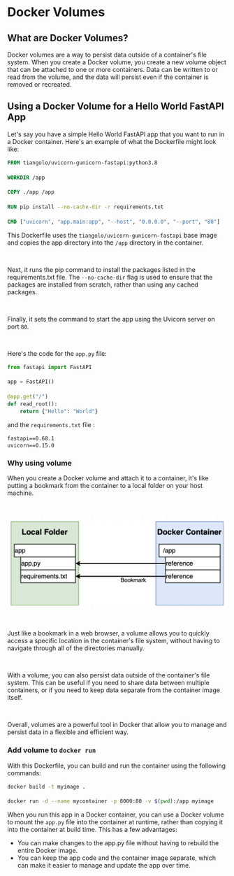 # Docker Volumes 

## What are Docker Volumes?

Docker volumes are a way to persist data outside of a container's file system. When you create a Docker volume, you create a new volume object that can be attached to one or more containers. Data can be written to or read from the volume, and the data will persist even if the container is removed or recreated.

## Using a Docker Volume for a Hello World FastAPI App

Let's say you have a simple Hello World FastAPI app that you want to run in a Docker container. Here's an example of what the Dockerfile might look like:

```dockerfile
FROM tiangolo/uvicorn-gunicorn-fastapi:python3.8

WORKDIR /app

COPY ./app /app

RUN pip install --no-cache-dir -r requirements.txt

CMD ["uvicorn", "app.main:app", "--host", "0.0.0.0", "--port", "80"]
```

This Dockerfile uses the `tiangolo/uvicorn-gunicorn-fastapi` base image and copies the app directory into the `/app` directory in the container.

<br />

Next, it runs the pip command to install the packages listed in the requirements.txt file. The `--no-cache-dir` flag is used to ensure that the packages are installed from scratch, rather than using any cached packages.

<br />

Finally, it sets the command to start the app using the Uvicorn server on port `80`.

<br />

Here's the code for the `app.py` file:

```python 
from fastapi import FastAPI

app = FastAPI()

@app.get("/")
def read_root():
    return {"Hello": "World"}
``` 
and the `requirements.txt` file : 
```
fastapi==0.68.1
uvicorn==0.15.0
```


### Why using volume

When you create a Docker volume and attach it to a container, it's like putting a bookmark from the container to a local folder on your host machine.

<br />

![Screenshot](../img/docker_vol.png)

<br />

Just like a bookmark in a web browser, a volume allows you to quickly access a specific location in the container's file system, without having to navigate through all of the directories manually.

<br />

With a volume, you can also persist data outside of the container's file system. This can be useful if you need to share data between multiple containers, or if you need to keep data separate from the container image itself.

<br />

Overall, volumes are a powerful tool in Docker that allow you to manage and persist data in a flexible and efficient way.

### Add volume to `docker run`
With this Dockerfile, you can build and run the container using the following commands:

```bash
docker build -t myimage .

docker run -d --name mycontainer -p 8000:80 -v $(pwd):/app myimage
```

When you run this app in a Docker container, you can use a Docker volume to mount the `app.py` file into the container at runtime, rather than copying it into the container at build time. This has a few advantages:

- You can make changes to the app.py file without having to rebuild the entire Docker image.
- You can keep the app code and the container image separate, which can make it easier to manage and update the app over time.

